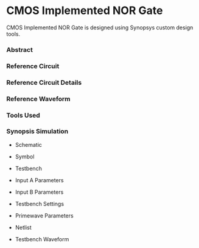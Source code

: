 # CMOS Implemented NOR Gate
CMOS Implemented NOR Gate is designed using Synopsys custom design tools.

### Abstract

### Reference Circuit

### Reference Circuit Details

### Reference Waveform

### Tools Used

### Synopsis Simulation

* Schematic

* Symbol

* Testbench

* Input A Parameters

* Input B Parameters

* Testbench Settings

* Primewave Parameters

* Netlist

* Testbench Waveform




